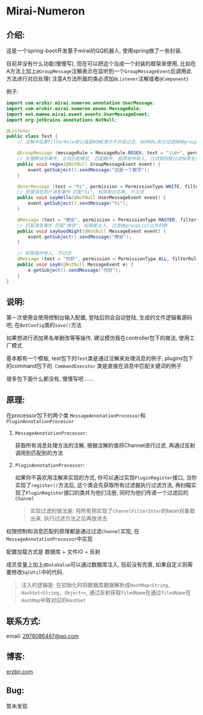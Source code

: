 # Mirai-Numeron

## 介绍:

这是一个spring-boot开发基于mirai的QQ机器人, 使用spring做了一些封装.

目前并没有什么功能(慢慢写), 现在可以把这个当成一个封装的框架来使用,
比如在A方法上加上<code>@GroupMessage</code>注解表示在监听到一个<code>GroupMessageEvent</code>后调用此方法进行对应处理(
注意A方法所属的类必须加<code>@Listener</code>注解或者<code>@Component</code>)

例子:

```java
import com.erzbir.mirai.numeron.annotation.UserMessage;
import com.erzbir.mirai.numeron.enums.MessageRule;
import net.mamoe.mirai.event.events.UserMessageEvent;
import org.jetbrains.annotations.NotNull;

@Listener
public class Test {
    // 注解中如果filterRule默认值是NONE表示不开启过滤, NORMAL表示过滤掉掉groupList以外的群

    @GroupMessage (messageRule = MessageRule.REGEX, text = "\\d+", permission = PermissionType.ALL, filterRule = FilterRule.BLACKLIST)
    // 处理群消息事件, 正则匹配模式, 匹配数字, 权限是所有人, 过滤规则是过滤掉黑名单
    public void regex(@NotNull GroupMessageEvent event) {
        event.getSubject().sendMessage("这是一个数字");
    }

    @UserMessage (text = "hi", permission = PermissionType.WHITE, filterRule = FilterRule.NONE)
    // 处理消息用户消息事件 匹配"hi", 权限是白名单, 不过滤
    public void sayHello(@NotNull UserMessageEvent event) {
        event.getSubject().sendMessage("hi");
    }

    @Message (text = "晚安", permission = PermissionType.MASTER, filterRule = FilterRule.NORMAL)
    // 匹配消息事件 匹配"晚安", 权限是主人, 过滤掉groupList以外的群 
    public void sayGoodNight(@NotNull MessageEvent event) {
        event.getSubject().sendMessage("晚安");
    }

    // 权限是所有人, 不过滤
    @Message (text = "你好", permission = PermissionType.ALL, filterRule = FilterRule.NONE)
    public void sayH(@NotNull MessageEvent e) {
        e.getSubject().sendMessage("你好");
    }
}

```

## 说明:

第一次使用会使用控制台输入配置, 登陆后则会自动登陆, 生成的文件逻辑看源码吧, 在<code>BotConfig</code>类的<code>save()</code>方法

如果想进行添加黑名单删改等等操作, 建议模仿我在controller包下的做法, 使用工厂模式

基本都有一个模板, test包下的<code>Test</code>类是通过注解来处理消息的例子, plugins包下的command包下的<code>
CommandExecutor</code>
类是直接在消息中匹配关键词的例子

很多包下面什么都没有, 慢慢写吧.......

## 原理:

在processor包下的两个类 <code>MessageAnnotationProcessor</code>和<code>PluginAnnotationProcessor</code>

1. <code>MessageAnnotationProcessor</code>:

   获取所有消息处理方法的注解, 根据注解的值将Channel进行过滤, 再通过反射调用到匹配到的方法
2. <code>PluginAnnotationProcessor</code>:

   如果你不喜欢用注解来实现的方式, 你可以通过实现<code>PluginRegister</code>接口, 当你实现了<code>register()</code>方法后,
   这个类会先获取所有过滤器执行过滤方法,
   再扫瞄实现了<code>PluginRegister</code>接口的类并为他们注册, 同时为他们传递一个过滤后的<code>Channel</code>

   > 实现过滤的做法是: 将所有把实现了<code>ChannelFilterInter</code>的bean对象取出来, 执行过滤方法之后再放进去

权限控制和消息匹配的原理都是通过过滤<code>Channel</code>实现, 在<code>MessageAnnotationProcessor</code>中实现

配置加载方式是 数据库 + 文件IO + 反射

成员变量上加上<code>@DataValue</code>可以通过数据库注入, 目前没有完善, 如果自定义则需要修改<code>SqlUtil</code>中的代码.
> 注入的逻辑是: 在初始化时将数据库数据解析成<code>HashMap<String, HashSet<String, Object>></code>, 通过反射获取<code>filedName</code>在通过<code>filedName</code>在<code>HashMap</code>中取对应的<code>HashSet</code>

## 联系方式:

email: 2978086497@qq.com

## 博客:

<a href=https://erzbir.com>erzbir.com</a>

## Bug:

暂未发现
